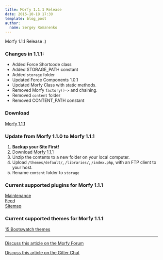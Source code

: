 ```yaml
---
title: Morfy 1.1.1 Release
date: 2015-10-18 17:30
template: blog_post
author:
  name: Sergey Romanenko
---
```


Morfy 1.1.1 Release :)    

### Changes in 1.1.1:  
* Added Force Shortcode class  
* Added STORAGE_PATH constant  
* Added `storage` folder  
* Updated Force Components 1.0.1  
* Updated Morfy Class with static methods.  
* Removed Morfy `factory()->` and chaining.  
* Removed `content` folder  
* Removed CONTENT_PATH constant  


### Download  
[<i class="fa fa-download"></i> Morfy 1.1.1](https://github.com/morfy-cms/morfy/releases/download/v1.1.1/morfy-1.1.1.zip)  

### Update from Morfy 1.1.0 to Morfy 1.1.1  
1. **Backup your Site First!**    
2. Download [Morfy 1.1.1](https://github.com/morfy-cms/morfy/releases/download/v1.1.1/morfy-1.1.1.zip)    
3. Unzip the contents to a new folder on your local computer.  
4. Upload `/themes/default/`, `/libraries/`, `/index.php`, with an FTP client to your host.  
5. Rename `content` folder to `storage`  

### Current supported plugins for Morfy 1.1.1  
[Maintenance](https://github.com/morfy-cms/morfy-plugin-maintenance)  
[Feed](https://github.com/morfy-cms/morfy-plugin-feed)   
[Sitemap](https://github.com/morfy-cms/morfy-plugin-sitemap)   

### Current supported themes for Morfy 1.1.1
[15 Bootswatch themes](https://github.com/morfy-cms/morfy-theme-bootswatch)   

<hr>  

[<i class="fa fa-comments"></i> Discuss this article on the Morfy Forum](http://forum.morfy.org/discussion/39/morfy-1-1-1-release)  

[<i class="fa fa-comments"></i> Discuss this article on the Gitter Chat](https://gitter.im/morfy-cms/morfy)  
